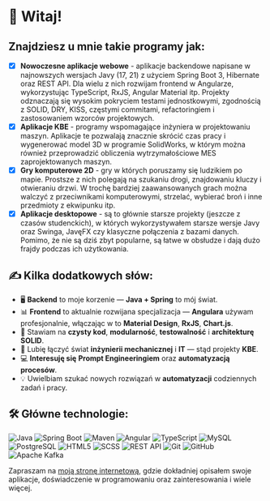 # 👋 Witaj!

## Znajdziesz u mnie takie programy jak:

 - [x] **Nowoczesne aplikacje webowe** - aplikacje backendowe napisane w najnowszych wersjach Javy (17, 21) z użyciem Spring Boot 3, Hibernate oraz REST API. Dla wielu z nich rozwijam frontend w Angularze, wykorzystując TypeScript, RxJS, Angular Material itp. Projekty odznaczają się wysokim pokryciem testami jednostkowymi, zgodnością z SOLID, DRY, KISS, częstymi commitami, refactoringiem i zastosowaniem wzorców projektowych.
 - [x] **Aplikacje KBE** - programy wspomagające inżyniera w projektowaniu maszyn. Aplikacje te pozwalają znacznie skrócić czas pracy i wygenerować model 3D w programie SolidWorks, w którym można również przeprowadzić obliczenia wytrzymałościowe MES zaprojektowanych maszyn. 
 - [x] **Gry komputerowe 2D** - gry w których poruszamy się ludzikiem po mapie. Prostsze z nich polegają na szukaniu drogi, znajdowaniu kluczy i otwieraniu drzwi. W trochę bardziej zaawansowanych grach można walczyć z przeciwnikami komputerowymi, strzelać, wybierać broń i inne przedmioty z ekwipunku itp.
 - [x] **Aplikacje desktopowe** - są to głównie starsze projekty (jeszcze z czasów studenckich), w których wykorzystywałem starsze wersje Javy oraz Swinga, JavęFX czy klasyczne połączenia z bazami danych. Pomimo, że nie są dziś zbyt popularne, są łatwe w obsłudze i dają dużo frajdy podczas ich użytkowania.

## ✍️ Kilka dodatkowych słów:

- 🖥️ **Backend** to moje korzenie — **Java + Spring** to mój świat.
- 📊 **Frontend** to aktualnie rozwijana specjalizacja — **Angulara** używam profesjonalnie, włączając w to **Material Design**, **RxJS**, **Chart.js**.
- 🔧 Stawiam na **czysty kod**, **modularność**, **testowalność** i **architekturę SOLID**.
- 🎯 Lubię łączyć świat **inżynierii mechanicznej** i **IT** — stąd projekty **KBE**.
- 💻 **Interesuję się** **Prompt Engineeringiem** oraz **automatyzacją procesów**.
- 💡 Uwielbiam szukać nowych rozwiązań w **automatyzacji** codziennych zadań i pracy.

## 🛠️ Główne technologie:

![Java](https://img.shields.io/badge/Java-21-orange?style=for-the-badge)
![Spring Boot](https://img.shields.io/badge/Spring%20Boot-3-brightgreen?style=for-the-badge)
![Maven](https://img.shields.io/badge/Maven-C71A36?style=for-the-badge)
![Angular](https://img.shields.io/badge/Angular-13-DD0031?style=for-the-badge)
![TypeScript](https://img.shields.io/badge/TypeScript-007ACC?style=for-the-badge)
![MySQL](https://img.shields.io/badge/MySQL-4479A1?style=for-the-badge)
![PostgreSQL](https://img.shields.io/badge/PostgreSQL-336791?style=for-the-badge)
![HTML5](https://img.shields.io/badge/HTML5-E34F26?style=for-the-badge)
![SCSS](https://img.shields.io/badge/SCSS-CC6699?style=for-the-badge)
![REST API](https://img.shields.io/badge/REST%20API-02569B?style=for-the-badge)
![Git](https://img.shields.io/badge/Git-F05032?style=for-the-badge)
![GitHub](https://img.shields.io/badge/GitHub-181717?style=for-the-badge)
![Apache Kafka](https://img.shields.io/badge/Apache%20Kafka-231F20?style=for-the-badge)


Zapraszam na [moją stronę internetową](https://kawajava.github.io/), gdzie dokładniej opisałem swoje aplikacje, doświadczenie w programowaniu oraz zainteresowania i wiele więcej.
